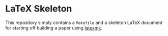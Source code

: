 # LaTeX Skeleton

This repository simply contains a `Makefile` and a skeleton LaTeX document for starting off building a paper using [latexmk](https://mg.readthedocs.io/latexmk.html).
